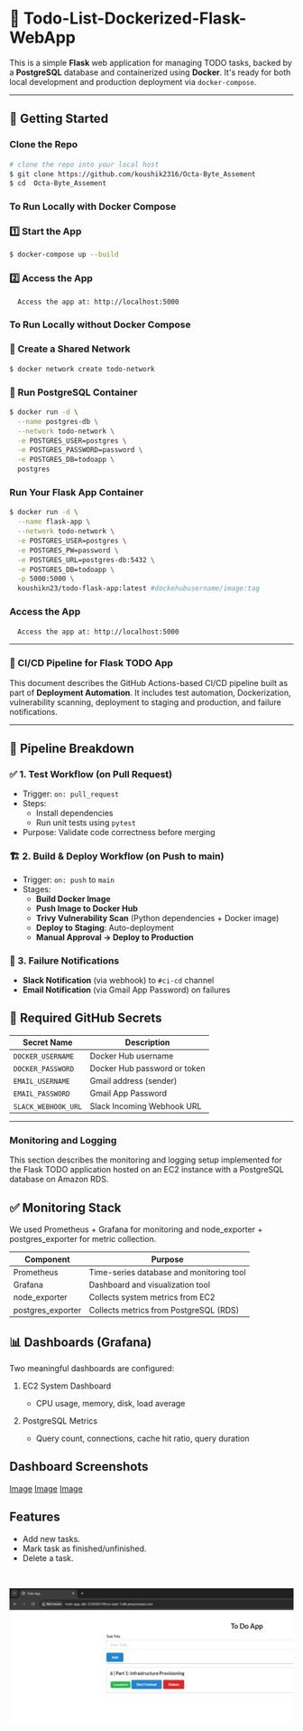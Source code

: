 # 📝 Todo-List-Dockerized-Flask-WebApp

This is a simple **Flask** web application for managing TODO tasks, backed by a **PostgreSQL** database and containerized using **Docker**. It's ready for both local development and production deployment via `docker-compose`.

---

## 🚀 Getting Started

### Clone the Repo
```bash
# clone the repo into your local host
$ git clone https://github.com/koushik2316/Octa-Byte_Assement
$ cd  Octa-Byte_Assement
```
### To Run Locally with Docker Compose 
### 1️⃣ Start the App
```bash
$ docker-compose up --build
```

### 2️⃣ Access the App
``` bash
  Access the app at: http://localhost:5000
```

### To Run Locally without Docker Compose 
### 🔁 Create a Shared Network
```bash
$ docker network create todo-network
```

### 🐘  Run PostgreSQL Container

``` bash
$ docker run -d \
  --name postgres-db \
  --network todo-network \
  -e POSTGRES_USER=postgres \
  -e POSTGRES_PASSWORD=password \
  -e POSTGRES_DB=todoapp \
  postgres
```
### Run Your Flask App Container
``` bash
$ docker run -d \
  --name flask-app \
  --network todo-network \
  -e POSTGRES_USER=postgres \
  -e POSTGRES_PW=password \
  -e POSTGRES_URL=postgres-db:5432 \
  -e POSTGRES_DB=todoapp \
  -p 5000:5000 \
  koushikn23/todo-flask-app:latest #dockehubusername/image:tag
```
### Access the App
``` bash
  Access the app at: http://localhost:5000
```
---
### 🚀 CI/CD Pipeline for Flask TODO App

This document describes the GitHub Actions-based CI/CD pipeline built as part of **Deployment Automation**. It includes test automation, Dockerization, vulnerability scanning, deployment to staging and production, and failure notifications.

---

## 🔁 Pipeline Breakdown

### ✅ 1. Test Workflow (on Pull Request)
- Trigger: `on: pull_request`
- Steps:
  - Install dependencies
  - Run unit tests using `pytest`
- Purpose: Validate code correctness before merging

### 🏗️ 2. Build & Deploy Workflow (on Push to main)
- Trigger: `on: push` to `main`
- Stages:
  - **Build Docker Image**
  - **Push Image to Docker Hub**
  - **Trivy Vulnerability Scan** (Python dependencies + Docker image)
  - **Deploy to Staging**: Auto-deployment
  - **Manual Approval → Deploy to Production**

### 📣 3. Failure Notifications
- **Slack Notification** (via webhook) to `#ci-cd` channel
- **Email Notification** (via Gmail App Password) on failures

## 🔐 Required GitHub Secrets

| Secret Name         | Description                       |
|---------------------|-----------------------------------|
| `DOCKER_USERNAME`   | Docker Hub username               |
| `DOCKER_PASSWORD`   | Docker Hub password or token      |
| `EMAIL_USERNAME`    | Gmail address (sender)            |
| `EMAIL_PASSWORD`    | Gmail App Password                |
| `SLACK_WEBHOOK_URL` | Slack Incoming Webhook URL        |

---

### Monitoring and Logging

This section describes the monitoring and logging setup implemented for the Flask TODO application hosted on an EC2 instance with a PostgreSQL database on Amazon RDS.

## ✅ Monitoring Stack
We used Prometheus + Grafana for monitoring and node_exporter + postgres_exporter for metric collection.

| Component          | Purpose                                  |
| ------------------ | ---------------------------------------- |
| Prometheus         | Time-series database and monitoring tool |
| Grafana            | Dashboard and visualization tool         |
| node\_exporter     | Collects system metrics from EC2         |
| postgres\_exporter | Collects metrics from PostgreSQL (RDS)   |

## 📊 Dashboards (Grafana)

Two meaningful dashboards are configured:

 1. EC2 System Dashboard 
     * CPU usage, memory, disk, load average

 2. PostgreSQL Metrics
     * Query count, connections, cache hit ratio, query duration

## Dashboard Screenshots

  [Image](Screenshots/Dashboards.png)
  [Image](Screenshots/EC2_System.png)
  [Image](Screenshots/PostgreSQL.png)


## Features
- Add new tasks.
- Mark task as finished/unfinished.
- Delete a task.
<br>

![Image](Screenshots/img.png)
